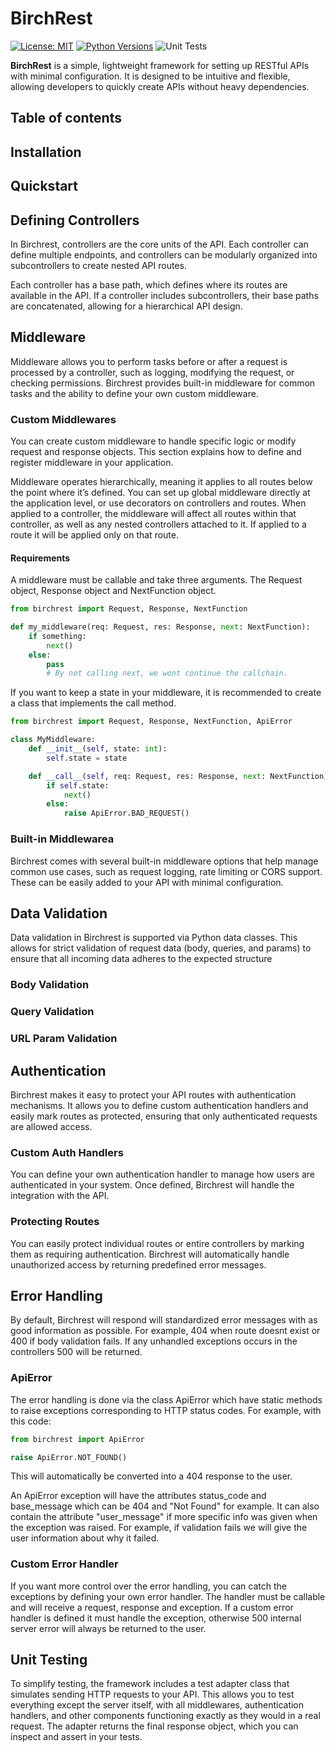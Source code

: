 # BirchRest

[![License: MIT](https://img.shields.io/badge/License-MIT-blue.svg)](LICENSE)
[![Python Versions](https://img.shields.io/pypi/pyversions/birchrest.svg)](https://pypi.org/project/birchrest/)
![Unit Tests](https://github.com/alexandengstrom/birchrest/actions/workflows/unit_test.yml.badge.svg)


**BirchRest** is a simple, lightweight framework for setting up RESTful APIs with minimal configuration. It is designed to be intuitive and flexible, allowing developers to quickly create APIs without heavy dependencies.

## Table of contents

## Installation

## Quickstart

## Defining Controllers
In Birchrest, controllers are the core units of the API. Each controller can define multiple endpoints, and controllers can be modularly organized into subcontrollers to create nested API routes.

Each controller has a base path, which defines where its routes are available in the API. If a controller includes subcontrollers, their base paths are concatenated, allowing for a hierarchical API design.
## Middleware
Middleware allows you to perform tasks before or after a request is processed by a controller, such as logging, modifying the request, or checking permissions. Birchrest provides built-in middleware for common tasks and the ability to define your own custom middleware.

### Custom Middlewares
You can create custom middleware to handle specific logic or modify request and response objects. This section explains how to define and register middleware in your application.

Middleware operates hierarchically, meaning it applies to all routes below the point where it’s defined. You can set up global middleware directly at the application level, or use decorators on controllers and routes. When applied to a controller, the middleware will affect all routes within that controller, as well as any nested controllers attached to it. If applied to a route it will be applied only on that route.

#### Requirements
A middleware must be callable and take three arguments. The Request object, Response object and NextFunction object.

```python
from birchrest import Request, Response, NextFunction

def my_middleware(req: Request, res: Response, next: NextFunction):
    if something:
        next()
    else:
        pass
        # By not calling next, we wont continue the callchain. 
```

If you want to keep a state in your middleware, it is recommended to create a class that implements the call method.

```python
from birchrest import Request, Response, NextFunction, ApiError

class MyMiddleware:
    def __init__(self, state: int):
        self.state = state

    def __call__(self, req: Request, res: Response, next: NextFunction):
        if self.state:
            next()
        else:
            raise ApiError.BAD_REQUEST()
```
### Built-in Middlewarea
Birchrest comes with several built-in middleware options that help manage common use cases, such as request logging, rate limiting or CORS support. These can be easily added to your API with minimal configuration.
## Data Validation
Data validation in Birchrest is supported via Python data classes. This allows for strict validation of request data (body, queries, and params) to ensure that all incoming data adheres to the expected structure

### Body Validation

### Query Validation

### URL Param Validation

## Authentication
Birchrest makes it easy to protect your API routes with authentication mechanisms. It allows you to define custom authentication handlers and easily mark routes as protected, ensuring that only authenticated requests are allowed access.
### Custom Auth Handlers
You can define your own authentication handler to manage how users are authenticated in your system. Once defined, Birchrest will handle the integration with the API.
### Protecting Routes
You can easily protect individual routes or entire controllers by marking them as requiring authentication. Birchrest will automatically handle unauthorized access by returning predefined error messages.

## Error Handling
By default, Birchrest will respond will standardized error messages with as good information as possible. For example, 404 when route doesnt exist or 400 if body validation fails. If any unhandled exceptions occurs in the controllers 500 will be returned.

### ApiError
The error handling is done via the class ApiError which have static methods to raise exceptions corresponding to HTTP status codes. For example, with this code:
```python
from birchrest import ApiError

raise ApiError.NOT_FOUND()
```
This will automatically be converted into a 404 response to the user.

An ApiError exception will have the attributes status_code and base_message which can be 404 and "Not Found" for example. It can also contain the attribute "user_message" if more specific info was given when the exception was raised. For example, if validation fails we will give the user information about why it failed.
### Custom Error Handler
If you want more control over the error handling, you can catch the exceptions by defining your own error handler. The handler must be callable and will receive a request, response and exception. If a custom error handler is defined it must handle the exception, otherwise 500 internal server error will always be returned to the user.

## Unit Testing
To simplify testing, the framework includes a test adapter class that simulates sending HTTP requests to your API. This allows you to test everything except the server itself, with all middlewares, authentication handlers, and other components functioning exactly as they would in a real request. The adapter returns the final response object, which you can inspect and assert in your tests.


